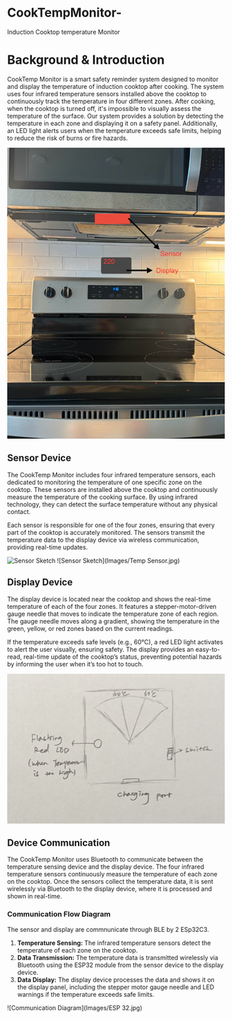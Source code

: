 # CookTempMonitor-
Induction Cooktop temperature Monitor

# Background & Introduction
CookTemp Monitor is a smart safety reminder system designed to monitor and display the temperature of induction cooktop after cooking. The system uses four infrared temperature sensors installed above the cooktop to continuously track the temperature in four different zones. After cooking, when the cooktop is turned off, it's impossible to visually assess the temperature of the surface. Our system provides a solution by detecting the temperature in each zone and displaying it on a safety panel. Additionally, an LED light alerts users when the temperature exceeds safe limits, helping to reduce the risk of burns or fire hazards.

![Cooktop Setup](Images/IMG_4852.jpg)

## Sensor Device
The CookTemp Monitor includes four infrared temperature sensors, each dedicated to monitoring the temperature of one specific zone on the cooktop. These sensors are installed above the cooktop and continuously measure the temperature of the cooking surface. By using infrared technology, they can detect the surface temperature without any physical contact. 

Each sensor is responsible for one of the four zones, ensuring that every part of the cooktop is accurately monitored. The sensors transmit the temperature data to the display device via wireless communication, providing real-time updates.

![Sensor Sketch](Images/sensor.jpg)
![Sensor Sketch](Images/Temp Sensor.jpg)

## Display Device

The display device is located near the cooktop and shows the real-time temperature of each of the four zones. It features a stepper-motor-driven gauge needle that moves to indicate the temperature zone of each region. The gauge needle moves along a gradient, showing the temperature in the green, yellow, or red zones based on the current readings.

If the temperature exceeds safe levels (e.g., 60°C), a red LED light activates to alert the user visually, ensuring safety. The display provides an easy-to-read, real-time update of the cooktop’s status, preventing potential hazards by informing the user when it’s too hot to touch.

![Display Sketch](Images/display.jpg)

## Device Communication

The CookTemp Monitor uses Bluetooth to communicate between the temperature sensing device and the display device. The four infrared temperature sensors continuously measure the temperature of each zone on the cooktop. Once the sensors collect the temperature data, it is sent wirelessly via Bluetooth to the display device, where it is processed and shown in real-time.

### Communication Flow Diagram

The sensor and display are commnunicate through BLE by 2  ESp32C3.
1. **Temperature Sensing:** The infrared temperature sensors detect the temperature of each zone on the cooktop.
2. **Data Transmission:** The temperature data is transmitted wirelessly via Bluetooth using the ESP32 module from the sensor device to the display device.
3. **Data Display:** The display device processes the data and shows it on the display panel, including the stepper motor gauge needle and LED warnings if the temperature exceeds safe limits.

![Communication Diagram](Images/ESP 32.jpg)
